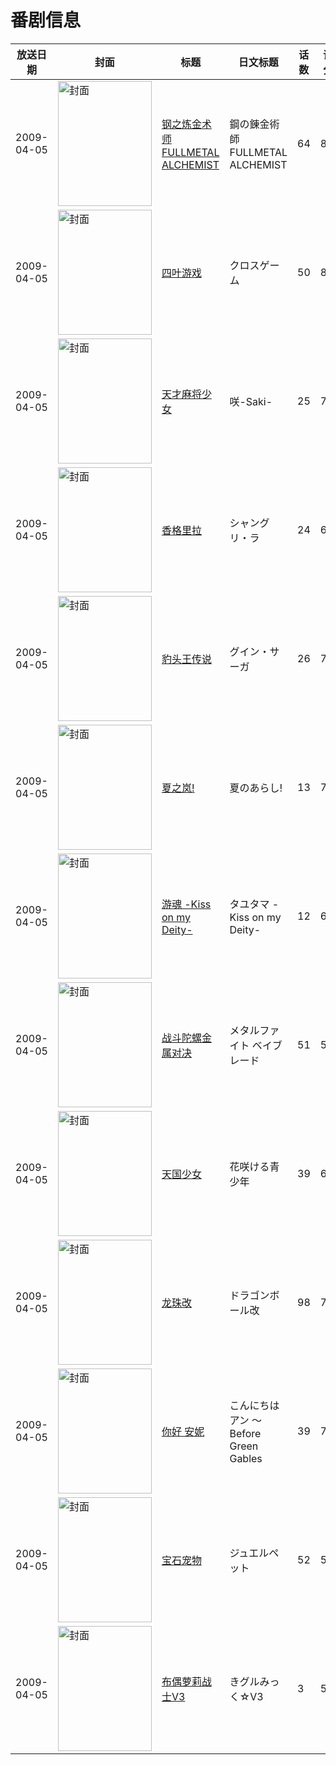 # 番剧信息

|放送日期|封面|标题|日文标题|话数|评分|评分人数|
|---|---|---|---|---|---|---|
|2009-04-05|<img src="https://lain.bgm.tv/pic/cover/c/06/63/1428_xwkMI.jpg" alt="封面" style="width:150px;height:200px;object-fit:cover;">|[钢之炼金术师 FULLMETAL ALCHEMIST](https://bangumi.tv/subject/1428)|鋼の錬金術師 FULLMETAL ALCHEMIST|64|8.8|20680人评分|
|2009-04-05|<img src="https://lain.bgm.tv/pic/cover/c/8f/b5/1443_fn2vz.jpg" alt="封面" style="width:150px;height:200px;object-fit:cover;">|[四叶游戏](https://bangumi.tv/subject/1443)|クロスゲーム|50|8.1|1257人评分|
|2009-04-05|<img src="https://lain.bgm.tv/pic/cover/c/af/e4/1444_n67JG.jpg" alt="封面" style="width:150px;height:200px;object-fit:cover;">|[天才麻将少女](https://bangumi.tv/subject/1444)|咲-Saki-|25|7.5|5923人评分|
|2009-04-05|<img src="https://lain.bgm.tv/pic/cover/c/b2/65/1445_Pi55I.jpg" alt="封面" style="width:150px;height:200px;object-fit:cover;">|[香格里拉](https://bangumi.tv/subject/1445)|シャングリ・ラ|24|6.4|715人评分|
|2009-04-05|<img src="https://lain.bgm.tv/pic/cover/c/67/86/1452_t6OA2.jpg" alt="封面" style="width:150px;height:200px;object-fit:cover;">|[豹头王传说](https://bangumi.tv/subject/1452)|グイン・サーガ|26|7.2|331人评分|
|2009-04-05|<img src="https://lain.bgm.tv/pic/cover/c/3b/bf/1454_47lsn.jpg" alt="封面" style="width:150px;height:200px;object-fit:cover;">|[夏之岚!](https://bangumi.tv/subject/1454)|夏のあらし!|13|7.2|973人评分|
|2009-04-05|<img src="https://lain.bgm.tv/pic/cover/c/f1/8a/1605_Y8zYa.jpg" alt="封面" style="width:150px;height:200px;object-fit:cover;">|[游魂 -Kiss on my Deity-](https://bangumi.tv/subject/1605)|タユタマ -Kiss on my Deity-|12|6.0|887人评分|
|2009-04-05|<img src="https://lain.bgm.tv/pic/cover/c/c5/b2/1998_9UF37.jpg" alt="封面" style="width:150px;height:200px;object-fit:cover;">|[战斗陀螺金属对决](https://bangumi.tv/subject/1998)|メタルファイト ベイブレード|51|5.8|28人评分|
|2009-04-05|<img src="https://lain.bgm.tv/pic/cover/c/b2/ab/2093_z3Bw9.jpg" alt="封面" style="width:150px;height:200px;object-fit:cover;">|[天国少女](https://bangumi.tv/subject/2093)|花咲ける青少年|39|6.2|191人评分|
|2009-04-05|<img src="https://lain.bgm.tv/pic/cover/c/7b/1c/2103_VR9mM.jpg" alt="封面" style="width:150px;height:200px;object-fit:cover;">|[龙珠改](https://bangumi.tv/subject/2103)|ドラゴンボール改|98|7.6|1317人评分|
|2009-04-05|<img src="https://lain.bgm.tv/pic/cover/c/7a/e1/3643_MMvoN.jpg" alt="封面" style="width:150px;height:200px;object-fit:cover;">|[你好 安妮](https://bangumi.tv/subject/3643)|こんにちは アン ～Before Green Gables|39|7.0|35人评分|
|2009-04-05|<img src="https://lain.bgm.tv/pic/cover/c/f7/31/16981_lC6f0.jpg" alt="封面" style="width:150px;height:200px;object-fit:cover;">|[宝石宠物](https://bangumi.tv/subject/16981)|ジュエルペット|52|5.9|64人评分|
|2009-04-05|<img src="https://lain.bgm.tv/pic/cover/c/35/63/44775_20V8Z.jpg" alt="封面" style="width:150px;height:200px;object-fit:cover;">|[布偶萝莉战士V3](https://bangumi.tv/subject/44775)|きグルみっく☆V3|3|5.0|10人评分|
